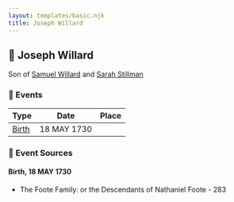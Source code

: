 ```yaml
---
layout: templates/basic.njk
title: Joseph Willard
---
```

## 🔵 Joseph Willard

Son of [Samuel Willard](/people/1/12362566) and [Sarah Stillman](/people/9/9722974)

### 📆 Events

Type | Date | Place
------ | ------ | ------
[Birth](#event-46aad459-1e75-4eec-8144-6a66d7e0c180) | 18 MAY 1730 |

### 📰 Event Sources

#### <a id="event-46aad459-1e75-4eec-8144-6a66d7e0c180"></a> Birth, 18 MAY 1730
* The Foote Family: or the Descendants of Nathaniel Foote  - 283
